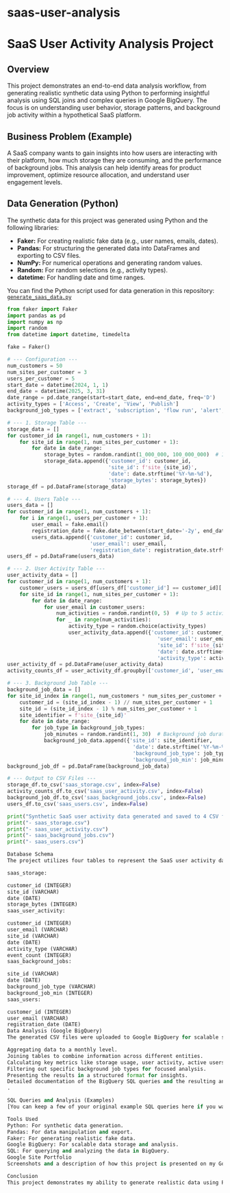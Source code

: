 # saas-user-analysis

# SaaS User Activity Analysis Project

## Overview

This project demonstrates an end-to-end data analysis workflow, from generating realistic synthetic data using Python to performing insightful analysis using SQL joins and complex queries in Google BigQuery. The focus is on understanding user behavior, storage patterns, and background job activity within a hypothetical SaaS platform.

## Business Problem (Example)

A SaaS company wants to gain insights into how users are interacting with their platform, how much storage they are consuming, and the performance of background jobs. This analysis can help identify areas for product improvement, optimize resource allocation, and understand user engagement levels.

## Data Generation (Python)

The synthetic data for this project was generated using Python and the following libraries:

* **Faker:** For creating realistic fake data (e.g., user names, emails, dates).
* **Pandas:** For structuring the generated data into DataFrames and exporting to CSV files.
* **NumPy:** For numerical operations and generating random values.
* **Random:** For random selections (e.g., activity types).
* **datetime:** For handling date and time ranges.

You can find the Python script used for data generation in this repository: [`generate_saas_data.py`](generate_saas_data.py)

```python
from faker import Faker
import pandas as pd
import numpy as np
import random
from datetime import datetime, timedelta

fake = Faker()

# --- Configuration ---
num_customers = 50
num_sites_per_customer = 3
users_per_customer = 5
start_date = datetime(2024, 1, 1)
end_date = datetime(2025, 3, 31)
date_range = pd.date_range(start=start_date, end=end_date, freq='D')
activity_types = ['Access', 'Create', 'View', 'Publish']
background_job_types = ['extract', 'subscription', 'flow run', 'alert', 'bridge']

# --- 1. Storage Table ---
storage_data = []
for customer_id in range(1, num_customers + 1):
    for site_id in range(1, num_sites_per_customer + 1):
        for date in date_range:
            storage_bytes = random.randint(1_000_000, 100_000_000)  # 1MB to 100MB
            storage_data.append({'customer_id': customer_id,
                                 'site_id': f'site_{site_id}',
                                 'date': date.strftime('%Y-%m-%d'),
                                 'storage_bytes': storage_bytes})
storage_df = pd.DataFrame(storage_data)

# --- 4. Users Table ---
users_data = []
for customer_id in range(1, num_customers + 1):
    for i in range(1, users_per_customer + 1):
        user_email = fake.email()
        registration_date = fake.date_between(start_date='-2y', end_date='-1m')
        users_data.append({'customer_id': customer_id,
                           'user_email': user_email,
                           'registration_date': registration_date.strftime('%Y-%m-%d')})
users_df = pd.DataFrame(users_data)

# --- 2. User Activity Table ---
user_activity_data = []
for customer_id in range(1, num_customers + 1):
    customer_users = users_df[users_df['customer_id'] == customer_id]['user_email'].tolist()
    for site_id in range(1, num_sites_per_customer + 1):
        for date in date_range:
            for user_email in customer_users:
                num_activities = random.randint(0, 5)  # Up to 5 activities per user per site per day
                for _ in range(num_activities):
                    activity_type = random.choice(activity_types)
                    user_activity_data.append({'customer_id': customer_id,
                                                 'user_email': user_email,
                                                 'site_id': f'site_{site_id}',
                                                 'date': date.strftime('%Y-%m-%d'),
                                                 'activity_type': activity_type})
user_activity_df = pd.DataFrame(user_activity_data)
activity_counts_df = user_activity_df.groupby(['customer_id', 'user_email', 'site_id', 'date', 'activity_type']).size().reset_index(name='event_count')

# --- 3. Background Job Table ---
background_job_data = []
for site_id_index in range(1, num_customers * num_sites_per_customer + 1):
    customer_id = (site_id_index - 1) // num_sites_per_customer + 1
    site_id = (site_id_index - 1) % num_sites_per_customer + 1
    site_identifier = f'site_{site_id}'
    for date in date_range:
        for job_type in background_job_types:
            job_minutes = random.randint(1, 30)  # Background job duration in minutes
            background_job_data.append({'site_id': site_identifier,
                                         'date': date.strftime('%Y-%m-%d'),
                                         'background_job_type': job_type,
                                         'background_job_min': job_minutes})
background_job_df = pd.DataFrame(background_job_data)

# --- Output to CSV Files ---
storage_df.to_csv('saas_storage.csv', index=False)
activity_counts_df.to_csv('saas_user_activity.csv', index=False)
background_job_df.to_csv('saas_background_jobs.csv', index=False)
users_df.to_csv('saas_users.csv', index=False)

print("Synthetic SaaS user activity data generated and saved to 4 CSV files:")
print("- saas_storage.csv")
print("- saas_user_activity.csv")
print("- saas_background_jobs.csv")
print("- saas_users.csv")

Database Schema
The project utilizes four tables to represent the SaaS user activity data:

saas_storage:

customer_id (INTEGER)
site_id (VARCHAR)
date (DATE)
storage_bytes (INTEGER)
saas_user_activity:

customer_id (INTEGER)
user_email (VARCHAR)
site_id (VARCHAR)
date (DATE)
activity_type (VARCHAR)
event_count (INTEGER)
saas_background_jobs:

site_id (VARCHAR)
date (DATE)
background_job_type (VARCHAR)
background_job_min (INTEGER)
saas_users:

customer_id (INTEGER)
user_email (VARCHAR)
registration_date (DATE)
Data Analysis (Google BigQuery)
The generated CSV files were uploaded to Google BigQuery for scalable storage and in-depth analysis using SQL. The analysis involved:

Aggregating data to a monthly level.
Joining tables to combine information across different entities.
Calculating key metrics like storage usage, user activity, active users, and background job performance.
Filtering out specific background job types for focused analysis.
Presenting the results in a structured format for insights.
Detailed documentation of the BigQuery SQL queries and the resulting analysis can be found in README-analysis.md
.

SQL Queries and Analysis (Examples)
[You can keep a few of your original example SQL queries here if you want to show the initial exploration, or you can remove this section entirely to keep this README focused on the data generation.]

Tools Used
Python: For synthetic data generation.
Pandas: For data manipulation and export.
Faker: For generating realistic fake data.
Google BigQuery: For scalable data storage and analysis.
SQL: For querying and analyzing the data in BigQuery.
Google Site Portfolio
Screenshots and a description of how this project is presented on my Google Site portfolio can be found [Your Google Site Portfolio Link Here]. The Google Site provides a visual overview of the project, including the business context, data schema, key findings from the BigQuery analysis, and links to the code repositories.

Conclusion
This project demonstrates my ability to generate realistic data using Python and perform comprehensive data analysis using SQL in Google BigQuery. The end-to-end workflow highlights the process of creating data and then extracting valuable insights for a SaaS platform.
